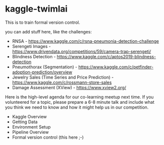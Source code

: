 # kaggle-twimlai
This is to train formal version control.

you can add stuff here, like the challenges: 

* RNSA - https://www.kaggle.com/c/rsna-pneumonia-detection-challenge 
* Serengeti Images - https://www.drivendata.org/competitions/59/camera-trap-serengeti/ 
* Blindness Detection - https://www.kaggle.com/c/aptos2019-blindness-detection 
* Pneumothorax (Segmentation) - https://www.kaggle.com/c/petfinder-adoption-prediction/overview 
* Jewelry Sales (Time Series and Price Prediction) - https://www.kaggle.com/c/rossmann-store-sales 
* Damage Assessment (XView) - https://www.xview2.org/

Here is the high-level agenda for our co-learning meetup next time. If you volunteered for a topic, please prepare a 6-8 minute talk and include what you think we need to know and how it might help us in our competition.


* Kaggle Overview
* Getting Data
* Environment Setup
* Pipeline Overview 
* Formal version control (this here ;-)

